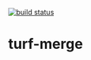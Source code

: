 [![build status](https://secure.travis-ci.org/Turfjs/turf-merge.png)](http://travis-ci.org/Turfjs/turf-merge)

# turf-merge
